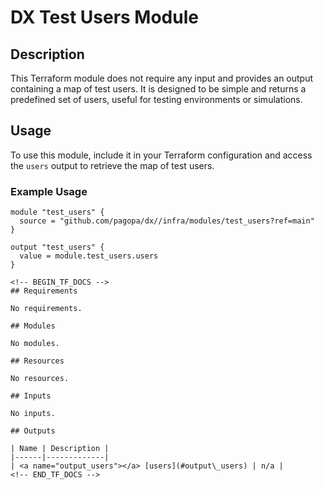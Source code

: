 # DX Test Users Module

## Description

This Terraform module does not require any input and provides an output containing a map of test users. It is designed to be simple and returns a predefined set of users, useful for testing environments or simulations.

## Usage

To use this module, include it in your Terraform configuration and access the `users` output to retrieve the map of test users.

### Example Usage

```hcl
module "test_users" {
  source = "github.com/pagopa/dx//infra/modules/test_users?ref=main"
}

output "test_users" {
  value = module.test_users.users
}

<!-- BEGIN_TF_DOCS -->
## Requirements

No requirements.

## Modules

No modules.

## Resources

No resources.

## Inputs

No inputs.

## Outputs

| Name | Description |
|------|-------------|
| <a name="output_users"></a> [users](#output\_users) | n/a |
<!-- END_TF_DOCS -->
